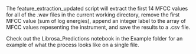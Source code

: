 
The feature_extraction_updated script will extract the first 14 MFCC values for all of the .wav files in the current working directory, remove the first MFCC value (sum of log energies), append an integer label to the array of MFCC values repesenting the instrument, and save the results to a .csv file. 


Check out the Librosa_Predictions notebook in the Example folder for an example of what the process looks like on a single file.
